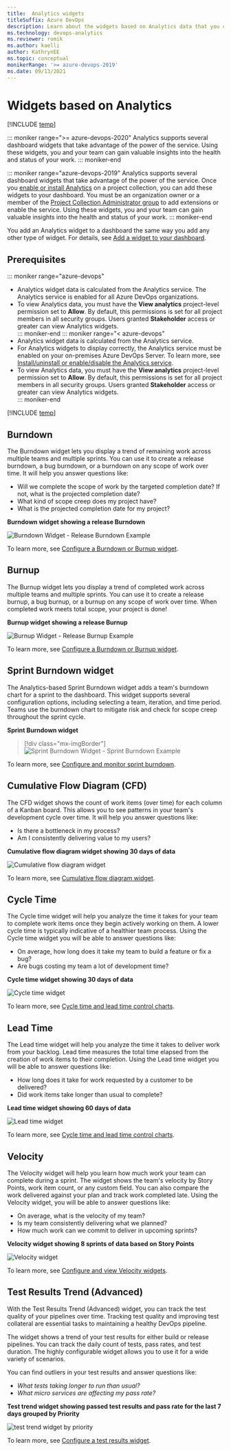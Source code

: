 ```yaml
---
title:  Analytics widgets 
titleSuffix: Azure DevOps
description: Learn about the widgets based on Analytics data that you can add to a dashboard  
ms.technology: devops-analytics
ms.reviewer: romik
ms.author: kaelli
author: KathrynEE
ms.topic: conceptual
monikerRange: '>= azure-devops-2019'
ms.date: 09/13/2021
---
```



# Widgets based on Analytics

[!INCLUDE [temp](../includes/version-azure-devops.md)]

::: moniker range=">= azure-devops-2020"
Analytics supports several dashboard widgets that take advantage of the power of the service. Using these widgets, you and your team can gain valuable insights into the health and status of your work. 
::: moniker-end

::: moniker range="azure-devops-2019"
Analytics supports several dashboard widgets that take advantage of the power of the service. Once you [enable or install Analytics](../dashboards/analytics-extension.md) on a project collection, you can add these widgets to your dashboard. You must be an organization owner or a member of the [Project Collection Administrator group](../../organizations/security/set-project-collection-level-permissions.md) to add extensions or enable the service. Using these widgets, you and your team can gain valuable insights into the health and status of your work. 
::: moniker-end

You add an Analytics widget to a dashboard the same way you add any other type of widget. For details, see [Add a widget to your dashboard](add-widget-to-dashboard.md). 



## Prerequisites

::: moniker range="azure-devops"
- Analytics widget data is calculated from the Analytics service. The Analytics service is enabled for all Azure DevOps organizations.  
- To view Analytics data, you must have the **View analytics** project-level permission set to **Allow**. By default, this permissions is set for all project members in all security groups. Users granted **Stakeholder** access or greater can view Analytics widgets.  
::: moniker-end
::: moniker range="< azure-devops"
- Analytics widget data is calculated from the Analytics service.
- For Analytics widgets to display correctly, the Analytics service must be enabled on your on-premises Azure DevOps Server. To learn more, see [Install/uninstall or enable/disable the Analytics service](../../report/dashboards/analytics-extension.md).
- To view Analytics data, you must have the **View analytics** project-level permission set to **Allow**. By default, this permissions is set for all project members in all security groups. Users granted **Stakeholder** access or greater can view Analytics widgets.  
::: moniker-end

[!INCLUDE [temp](../includes/boards-disabled.md)]

## Burndown

The Burndown widget lets you display a trend of remaining work across multiple teams and multiple sprints. You can use it to create a release burndown, a bug burndown, or a burndown on any scope of work over time. It will help you answer questions like: 

* Will we complete the scope of work by the targeted completion date? If not, what is the projected completion date?
* What kind of scope creep does my project have?
* What is the projected completion date for my project?

**Burndown widget showing a release Burndown**

![Burndown Widget - Release Burndown Example](./media/burndown-ax-catalog.png)

To learn more, see [Configure a Burndown or Burnup widget](configure-burndown-burnup-widgets.md).  

## Burnup

The Burnup widget lets you display a trend of completed work across multiple teams and multiple sprints. You can use it to create a release burnup, a bug burnup, or a burnup on any scope of work over time. When completed work meets total scope, your project is done! 

**Burnup widget showing a release Burnup**

![Burnup Widget - Release Burnup Example](./media/burnup-ax-catalog.png)

To learn more, see [Configure a Burndown or Burnup widget](configure-burndown-burnup-widgets.md).  


## Sprint Burndown widget 

The Analytics-based Sprint Burndown widget adds a team's burndown chart for a sprint to the dashboard. This widget supports several configuration options, including selecting a team, iteration, and time period. Teams use the burndown chart to mitigate risk and check for scope creep throughout the sprint cycle. 

**Sprint Burndown widget**

> [!div class="mx-imgBorder"] 
> ![Sprint Burndown Widget - Sprint Burndown Example](media/sprint-burndown/sprint-burndown-widget.png)

To learn more, see [Configure and monitor sprint burndown](configure-sprint-burndown.md).  


## Cumulative Flow Diagram (CFD)

The CFD widget shows the count of work items (over time) for each column of a Kanban board. This allows you to see patterns in your team's development cycle over time. It will help you answer questions like: 
* Is there a bottleneck in my process? 
* Am I consistently delivering value to my users? 

**Cumulative flow diagram widget showing 30 days of data**

![Cumulative flow diagram widget](./media/cdf-big-widget.png) 

To learn more, see [Cumulative flow diagram widget](cumulative-flow.md).  

## Cycle Time

The Cycle time widget will help you analyze the time it takes for your team to complete work items once they begin actively working on them. A lower cycle time is typically indicative of a healthier team process. Using the Cycle time widget you will be able to answer questions like: 
* On average, how long does it take my team to build a feature or fix a bug? 
* Are bugs costing my team a lot of development time?

**Cycle time widget showing 30 days of data**

![Cycle time widget](media/cycle-time-planning.png) 

To learn more, see [Cycle time and lead time control charts](cycle-time-and-lead-time.md).  

## Lead Time

The Lead time widget will help you analyze the time it takes to deliver work from your backlog. Lead time measures the total time elapsed from the creation of work items to their completion. Using the Lead time widget you will be able to answer questions like: 
* How long does it take for work requested by a customer to be delivered?
* Did work items take longer than usual to complete?


**Lead time widget showing 60 days of data**

![Lead time widget](media/lead-time-control-chart.png) 

To learn more, see [Cycle time and lead time control charts](cycle-time-and-lead-time.md). 

## Velocity

The Velocity widget will help you learn how much work your team can complete during a sprint. The widget shows the team's velocity by Story Points, work item count, or any custom field. You can also compare the work delivered against your plan and track work completed late. Using the Velocity widget, you will be able to answer questions like:
* On average, what is the velocity of my team?
* Is my team consistently delivering what we planned?
* How much work can we commit to deliver in upcoming sprints? 


**Velocity widget showing 8 sprints of data based on Story Points**

![Velocity widget](./media/Velocity-ax-catalog.png)
 

To learn more, see [Configure and view Velocity widgets](team-velocity.md).  

## Test Results Trend (Advanced)

With the Test Results Trend (Advanced) widget, you can track the test quality of your pipelines over time. Tracking test quality and improving test collateral are essential tasks to maintaining a healthy DevOps pipeline.  

The widget shows a trend of your test results for either build or release pipelines. You can track the daily count of tests, pass rates, and test duration. The highly configurable widget allows you to use it for a wide variety of scenarios. 

You can find outliers in your test results and answer questions like:
- *What tests taking longer to run than usual?*
- *What micro services are affecting my pass rate?*

**Test trend widget showing passed test results and pass rate for the last 7 days grouped by Priority**

![test trend widget by priority](media/test-results-trend-widget/passed-bypriority-pass.png)

To learn more, see [Configure a test results widget](configure-test-results-trend.md).
